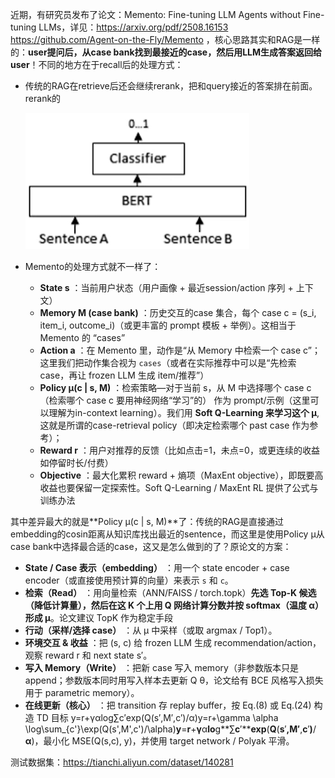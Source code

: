近期，有研究员发布了论文：Memento: Fine-tuning LLM Agents without Fine-tuning LLMs，详见：https://arxiv.org/pdf/2508.16153   https://github.com/Agent-on-the-Fly/Memento ，核心思路其实和RAG是一样的：**user提问后，从case bank找到最接近的case，然后用LLM生成答案返回给user**！不同的地方在于recall后的处理方式：

* 传统的RAG在retrieve后还会继续rerank，把和query接近的答案排在前面。rerank的

  ![1758425897241](image/readme/1758425897241.png)
* Memento的处理方式就不一样了：

  * **State s** ：当前用户状态（用户画像 + 最近session/action 序列 + 上下文）
  * **Memory M (case bank)** ：历史交互的case 集合，每个 case c = (s_i, item_i, outcome_i)（或更丰富的 prompt 模板 + 举例）。这相当于 Memento 的 “cases”
  * **Action a** ：在 Memento 里，动作是“从 Memory 中检索一个 case c”；这里我们把动作集合视为 `cases`（或者在实际推荐中可以是“先检索 case，再让 frozen LLM 生成 item/推荐”）
  * **Policy µ(c | s, M)** ：检索策略—对于当前 s，从 M 中选择哪个 case c（检索哪个 case c 要用神经网络“学习”的） 作为 prompt/示例（这里可以理解为in-context learning）。我们用 **Soft Q-Learning 来学习这个 µ**, 这就是所谓的case-retrieval policy（即决定检索哪个 past case 作为参考）；
  * **Reward r** ：用户对推荐的反馈（比如点击=1，未点=0，或更连续的收益如停留时长/付费）
  * **Objective** ：最大化累积 reward + 熵项（MaxEnt objective），即既要高收益也要保留一定探索性。Soft Q-Learning / MaxEnt RL 提供了公式与训练办法

其中差异最大的就是**Policy µ(c | s, M)**了：传统的RAG是直接通过embedding的cosin距离从知识库找出最近的sentence，而这里是使用Policy µ从case bank中选择最合适的case，这又是怎么做到的了？原论文的方案：

* **State / Case 表示（embedding）** ：用一个 state encoder + case encoder（或直接使用预计算的向量）来表示 `s` 和 `c`。
* **检索（Read）** ：用向量检索（ANN/FAISS / torch.topk）**先选 Top-K 候选（降低计算量），然后在这 K 个上用 Q 网络计算分数并按 softmax（温度 α）形成 μ**。论文建议 TopK 作为稳定手段
* **行动（采样/选择 case）** ：从 μ 中采样（或取 argmax / Top1）。
* **环境交互 & 收益** ：把 (s, c) 给 frozen LLM 生成 recommendation/action，观察 reward r 和 next state s′。
* **写入 Memory（Write）** ：把新 case 写入 memory（非参数版本只是 append；参数版本同时用写入样本去更新 Q θ，论文给有 BCE 风格写入损失用于 parametric memory）。
* **在线更新（核心）** ：把 transition 存 replay buffer，按 Eq.(8) 或 Eq.(24) 构造 TD 目标 y=r+γαlog⁡∑c′exp⁡(Q(s′,M′,c′)/α)y=r+\gamma \alpha \log\sum_{c'}\exp(Q(s',M',c')/\alpha)**y**=**r**+**γ**α**lo**g**∑**c**′****exp**(**Q**(**s**′**,**M**′**,**c**′**)**/**α**)，最小化 MSE(Q(s,c), y)，并使用 target network / Polyak 平滑。

测试数据集：https://tianchi.aliyun.com/dataset/140281
